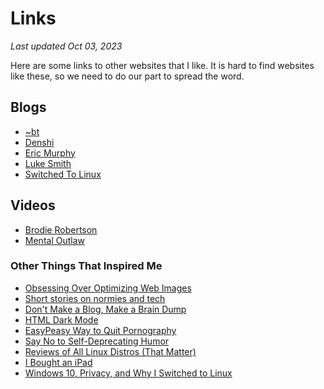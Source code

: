 # Links

*Last updated Oct 03, 2023*

Here are some links to other websites that I like. It is hard to find websites like these, so we need to do our part to spread the word.

## Blogs

- [~bt](https://bt.ht/)
- [Denshi](https://denshi.org/)
- [Eric Murphy](https://ericmurphy.xyz)
- [Luke Smith](https://lukesmith.xyz/)
- [Switched To Linux](https://www.switchedtolinux.com/)

## Videos

- [Brodie Robertson](https://odysee.com/@BrodieRobertson:5)
- [Mental Outlaw](https://odysee.com/@AlphaNerd:8)

### Other Things That Inspired Me

- [Obsessing Over Optimizing Web Images](https://ericmurphy.xyz/blog/images/)
- [Short stories on normies and tech](https://www.cozynet.org/blogs/20230812_blog.html)
- [Don't Make a Blog, Make a Brain Dump](https://bt.ht/dump/)
- [HTML Dark Mode](https://bt.ht/html-dark-mode/)
- [EasyPeasy Way to Quit Pornography](https://denshi.org/blog/easypeasy-way-to-quit-pornography/)
- [Say No to Self-Deprecating Humor](https://denshi.org/blog/say-no-to-self-deprecating-humor/)
- [Reviews of All Linux Distros (That Matter)](https://lukesmith.xyz/articles/reviews-of-all-linux-distros-that-matter/)
- [I Bought an iPad](https://thelinuxcast.org/posts/I%20Bought%20an%20iPad/)
- [Windows 10, Privacy, and Why I Switched to Linux](https://www.switchedtolinux.com/tin-foil-hat-time/windows-10-privacy-and-why-i-switched-to-linux)